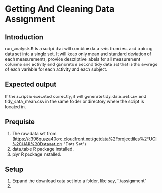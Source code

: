 # Getting And Cleaning Data Assignment

## Introduction
run_analysis.R is a script that will combine data sets from test and training data set into a single set. It will keep only mean and standard deviation of each measurements, provide descriptive labels for all measurement columns and activity and generate a second tidy data set that is the average of each variable for each activity and each subject.

## Expected output
If the script is executed correctly, it will generate tidy_data_set.csv and tidy_data_mean.csv in the same folder or directory where the script is located in.

## Prequiste
1. The raw data set from (https://d396qusza40orc.cloudfront.net/getdata%2Fprojectfiles%2FUCI%20HAR%20Dataset.zip "Data Set")
2. data.table R package installed.
3. plyr R package installed.

## Setup
1. Expand the download data set into a folder, like say, "./assignment"
2. 
